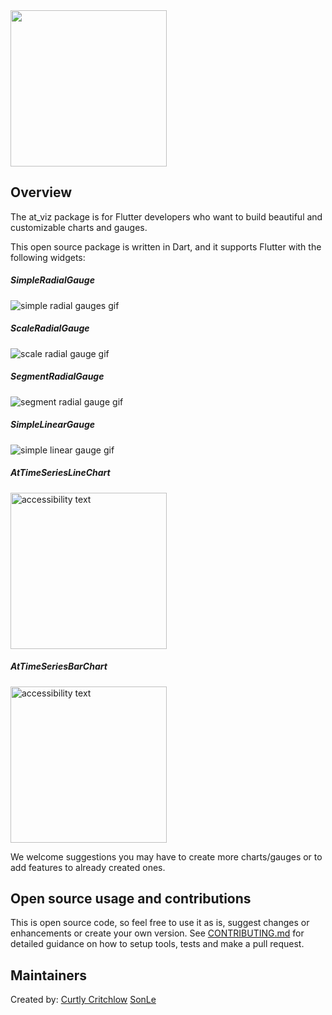 <img width=250px src="https://atsign.dev/assets/img/atPlatform_logo_gray.svg?sanitize=true">

## Overview
<!---
## Who is this for?
The README should be addressed to somebody who's never seen this before.
But also don't assume that they're a novice.
-->
The at_viz package is for Flutter developers who want to build beautiful and customizable charts and gauges.

<!---
Give some context and state the intent - we welcome contributions - we want
pull requests and to hear about issues. Include the boilerplate language
below to add some context to @‎platform packages 
-->
This open source package is written in Dart, and it supports Flutter with the following widgets: 


##### SimpleRadialGauge

![simple radial gauges gif](https://raw.githubusercontent.com/atsign-foundation/at_gauges/trunk/gifs/simple_radial_gauge.gif)

##### ScaleRadialGauge

![scale radial gauge gif](https://raw.githubusercontent.com/atsign-foundation/at_gauges/trunk/gifs/scale_gauge.gif)

##### SegmentRadialGauge

![segment radial gauge gif](https://raw.githubusercontent.com/project2021-code/at_viz/trunk/at_viz/lib/at_gauges/gifs/segment_gauge.gif)

##### SimpleLinearGauge

![simple linear gauge gif](https://raw.githubusercontent.com/atsign-foundation/at_gauges/trunk/gifs/linear_gauge.gif)
<!-- - Range radial gauge -->
  <!--- add package features here -->

##### AtTimeSeriesLineChart

<img src="https://user-images.githubusercontent.com/88494375/199918844-105c0c55-3ede-4621-8f92-33bad536e6c7.png" width="250" alt="accessibility text">

##### AtTimeSeriesBarChart

<img src="https://user-images.githubusercontent.com/88494375/199925121-4cf4f2f2-4448-455b-b59a-b963d335bd96.png" width="250" alt="accessibility text">

We welcome suggestions you may have to create more charts/gauges or to add features to already created ones.


## Open source usage and contributions
This is open source code, so feel free to use it as is, suggest changes or 
enhancements or create your own version. See [CONTRIBUTING.md](CONTRIBUTING.md) 
for detailed guidance on how to setup tools, tests and make a pull request.

## Maintainers

Created by:
[Curtly Critchlow](https://github.com/CurtlyCritchlow)
[SonLe](https://github.com/sonle-geekyants)
